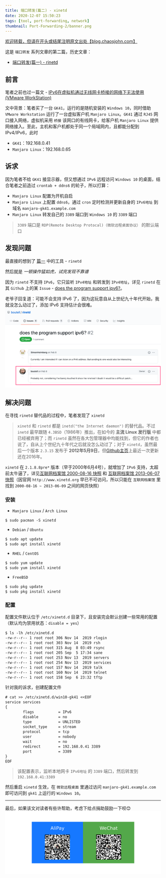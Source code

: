 ```yaml
---
title: 端口转发(篇二) - xinetd
date: 2020-12-07 15:50:23
tags: [tool, port-forwarding, network]
thumbnail: Port-Forwarding-2/banner.png
---
```


[欢迎转载，但请在开头或结尾注明原文出处【blog.chaosjohn.com】](https://blog.chaosjohn.com/Port-Forwarding-2.html)

这是 `端口转发` 系列文章的第二篇，历史文章：
- [端口转发(篇一) - rinetd](https://blog.chaosjohn.com/Port-Forwarding-1.html)

## 前言
笔者之前也过一篇文 - [IPv6在虚拟机通过无线网卡桥接的网络下无法使用(VMware WorkStation)](IPv6-not-working-from-bridged-wireless)

文中背景：笔者买了一台 `GK41`，运行的是随机安装的 `Windows 10`，同时借助 `VMware Workstation` 运行了一台虚拟客户机 `Manjaro Linux`。`GK41` 通过 `RJ45` 网口接入网络，虚拟机采用 `桥接` 该网口的有线网卡，给客户机 `Manjaro Linux` 提供网络接入。至此，主机和客户机都处于同一个局域网内，且都能分配到IPv4/IPv6，此时
- `GK41`：192.168.0.41
- `Manjaro Linux`：192.168.0.65

## 诉求
因为笔者不给 `GK41` 接显示器，但又想通过 `IPv6` 远程访问 `Windows 10` 的桌面，结合笔者之前造过 `crontab + ddns6` 的轮子，所以打算：
- `Manjaro Linux` 配置为开机自启
- `Manjaro Linux` 上配置 `ddns6`，通过 `cron` 定时检测并更新自身的 `IPv6地址` 到域名 `manjaro-gk41.example.com`
- `Manjaro Linux` 转发自己的 `3389` 端口到 `Windows 10` 的 `3389` 端口
> `3389` 端口是 `RDP(Remote Desktop Protocal)（微软远程桌面协议）` 的默认端口

## 发现问题
最直接的想到了 [篇一](https://blog.chaosjohn.com/Port-Forwarding-1.html) 中的工具 - `rinetd`

然后就是 *一顿操作猛如虎，试完发现不靠谱*

因为 `rinetd` 不支持 `IPv6`，它只监听 `IPv4地址` 和转发到 `IPv4地址`，详见 `rinetd` 在其 `Github` 上的某 `Issue` - [does the program support ipv6?](https://github.com/boutell/rinetd/issues/2)。

老爷子回复道：可能不会支持 IPv6 了，因为这玩意自从上世纪九十年代开始，我就没怎么动过了，添加 IPv6 支持估计会很难。
![rinetd 作者称不会添加 IPv6 支持](Port-Forwarding-2/rinetd-will-not-support-ipv6.png)

## 解决问题
在寻找 `rinetd` 替代品的过程中，笔者发现了 `xinetd`

> `xinetd` 和 `rinetd` 都是 `inetd("the Internet daemon")` 的替代品。不过 `inetd` 最早跟随 `4.3BSD`（1986年）推出，在如今的 **主流 Linux 发行版** 中都已经被弃用了；而 `rinetd` 虽然在各大包管理器中均能找到，但它的作者也说了，自从上个世纪九十年代之后就没怎么动过了；对于 `xinetd`，虽然最后一个版本 `2.3.15` 发布于 **2012年5月9日**，但[Github主页](https://github.com/xinetd-org/xinetd)上最近一次更新还在2016年。

`xinetd` 在 `2.1.8.8pre*` 版本（早于2000年6月4号），就增加了 `IPv6` 支持，太超前太牛逼了，详见[互联网档案馆 2000-08-16 快照](https://web.archive.org/web/20000816232758/http://www.xinetd.org/) 和 [互联网档案馆 2013-06-07 快照](https://web.archive.org/web/20130629172033/http://www.xinetd.org/#changes)（因官网 `http://www.xinetd.org` 早已不可访问，所以只能在 `互联网档案馆` 里找到 `2000-08-16 ~ 2013-06-09` 之间的网页快照）

### 安装
- `Manjaro Linux` / `Arch Linux` 
```
$ sudo pacman -S xinetd
```
- `Debian` / `Ubuntu`
```
$ sudo apt update
$ sudo apt install xinetd
```
- `RHEL` / `CentOS`
```
$ sudo yum update
$ sudo yum install xinetd
```
- `FreeBSD`
```
$ sudo pkg update
$ sudo pkg install xinetd
```

### 配置
配置文件默认位于 `/etc/xinetd.d` 目录下，且安装完会默认创建一些常用的配置（默认均为禁用状态：`disable = yes`）
```
$ ls -lh /etc/xinetd.d
-rw-r--r-- 1 root root 306 Nov 14  2019 rlogin
-rw-r--r-- 1 root root 303 Nov 14  2019 rsh
-rw-r--r-- 1 root root 315 Aug  8 03:49 rsync
-rw-r--r-- 1 root root 205 Sep  5 17:34 sane
-rw-r--r-- 1 root root 253 Nov 13  2019 servers
-rw-r--r-- 1 root root 254 Nov 13  2019 services
-rw-r--r-- 1 root root 157 Nov 14  2019 talk
-rw-r--r-- 1 root root 160 Nov 14  2019 telnet
-rw-r--r-- 1 root root 158 Sep  6 23:32 tftp
```

针对我的诉求，创建配置文件 
```
# cat >> /etc/xinetd.d/win10-gk41 <<EOF
service services
{
        flags           = IPv6
        disable         = no
        type            = UNLISTED
        socket_type     = stream
        protocol        = tcp
        user            = nobody
        wait            = no
        redirect        = 192.168.0.41 3389
        port            = 3389
}
EOF
```
> 该配置表示，监听本地网卡 `IPv6地址` 的 `3389` 端口，然后转发到 `192.168.0.41:3389` 

然后重启 `xinetd` 生效，在 `微软远程桌面` 里通过访问 `manjaro-gk41.example.com` 即可访问到 `gk41` 上运行的 `Windows 10`。

---

最后，如果该文对读者有些许帮助，考虑下给点捐助鼓励一下呗😊
![](hello-world/donate-me.png)